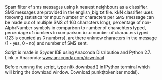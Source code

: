 Spam filter of sms messages using k nearest neighbours as a classifier.
SMS messages are provided in the english_big.txt file.
kNN classifier uses following statistics for input: Number of characters per SMS (message can be made out of multiple SMS of 160 characters long), percentage of non-AlphaNumber symbols in comparison to number of charachters typed, percentage of numbers in comparison to to number of characters typed (123 is counted as 3 numbers), are there unknow characters in the message (1 - yes, 0 - no) and number of SMS sent.


Script is made in Spyder IDE using Anaconda Distribution and Python 2.7. Link to Anaconda: www.anaconda.com/download

Before running the script, type nltk.download() in IPython terminal which will bring the download window. Download punkt(tokenizer model).
